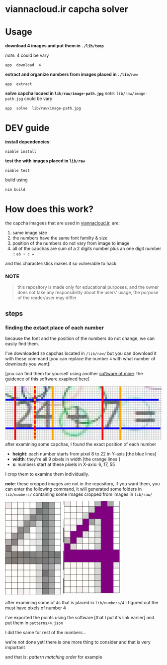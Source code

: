 # viannacloud.ir capcha solver

# Usage

**download 4 images and put them in `./lib/temp`**

*note:* 4 could be vary
```
app  download  4
```

**extract and organize numbers from images placed in `./lib/raw`** 
```
app  extract
```

**solve capcha locaed in `lib/raw/image-path.jpg`**
*note:* `lib/raw/image-path.jpg` could be vary
```
app  solve  lib/raw/image-path.jpg
```


# DEV guide
**install dependencies:**
```
nimble install
```

**test the with images placed in `lib/raw`**
```
nimble test
```

build using 
```
nim build
```


# How does this work?
the capcha imagees that are used in  [viannacloud.ir](viannacloud.ir), are:
1. same image size
2. the numbers have the same font familty & size
3. position of the numbers do not vary from image to image
4. all of the capchas are sum of a 2 digits number plus an one digit number ::  `ab + c =`

and this characteristics makes it so vulnerable to hack

### NOTE
> this repository is made only for educational purposes, and the owner does not take any responsibility about the users' usage, the purpose of the reader/user may differ


## steps
### finding the extact place of each number
because the font and the position of the numbers do not change, we can easily find them.

I've downloaded `80` capchas located in `/lib/raw/` 
but you can download it with these command [you can replace the number `4` with what number of downloads you want]:

[you can find them for yourself using another [software of mine](https://hamidb80.github.io/image-pixel-marker/). the guidence of this software exaplned [here](https://github.com/hamidb80/image-pixel-marker)]


![finding pixels](./docs/pixel-finding.png)
after examining some capchas, I found the exact position of each number

- **height**: each number starts from pixel 8 to 22 in Y-axis [the blue lines]
- **width**: they're all 9 pixels in width [the orange lines ]
- **x**: numbers start at these pixels in X-axis: 6, 17, 55

I crop them to examine them individually.

**note**: these cropped images are not in the repository, if you want them, you can enter the following command, it will generated some folders in `lib/numbers/` containing some images cropped from images in `lib/raw/`

![alt](./docs/4.png)
![alt](./docs/4-marked.png)

after examining some of `4`s that is placed in `lib/numbers/4` I figured out the must have pixels of number 4

i've exported the points using the software [that I put it's link earlier] and put them in `patterns/4.json`

I did the same for rest of the numbers...

we're not done yet! there is one more thing to consider and that is very important

and that is: *pattern matching order*
for example